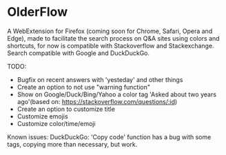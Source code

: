 # OlderFlow

A WebExtension for Firefox (coming soon for Chrome, Safari, Opera and Edge), made to facilitate the search process on Q&A sites using colors and shortcuts, for now is compatible with Stackoverflow and Stackexchange. Search compatible with Google and DuckDuckGo.

TODO:

- Bugfix on recent answers with 'yesteday' and other things
- Create an option to not use "warning function"
- Show on Google/Duck/Bing/Yahoo a color tag 'Asked about two years ago'(based on: https://stackoverflow.com/questions/:id)
- Create an option to customize title
- Customize emojis
- Customize color/time/emoji

Known issues:
DuckDuckGo: 'Copy code' function has a bug with some tags, copying more than necessary, but work.
